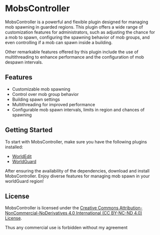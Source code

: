 # MobsController

MobsController is a powerful and flexible plugin designed for managing mob spawning in guarded regions. This plugin offers a wide range of customization features for administrators, such as adjusting the chance for a mob to spawn, configuring the spawning behavior of mob groups, and even controlling if a mob can spawn inside a building. 

Other remarkable features offered by this plugin include the use of multithreading to enhance performance and the configuration of mob despawn intervals.

## Features

- Customizable mob spawning
- Control over mob group behavior
- Building spawn settings
- Multithreading for improved performance
- Configurable mob spawn intervals, limits in region and chances of spawning 

## Getting Started

To start with MobsController, make sure you have the following plugins installed:

- [WorldEdit](https://dev.bukkit.org/projects/worldedit)
- [WorldGuard](https://dev.bukkit.org/projects/worldguard)

After ensuring the availability of the dependencies, download and install MobsController. Enjoy diverse features for managing mob spawn in your worldGuard region!

## License

MobsController is licensed under the [Creative Commons Attribution-NonCommercial-NoDerivatives 4.0 International (CC BY-NC-ND 4.0) License](https://creativecommons.org/licenses/by-nc-nd/4.0/).

Thus any commercial use is forbidden without my agreement
